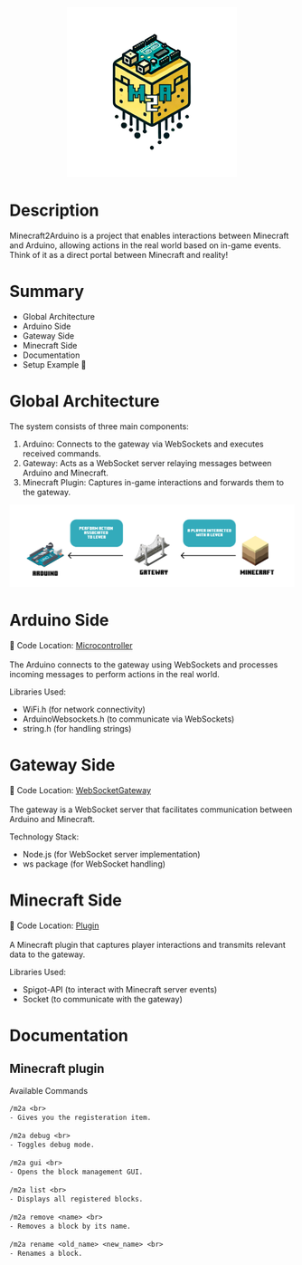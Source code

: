 <p align="center">
  <img src="doc/m2a_logo_txt.png" width="300" height="300" />
</p>

# Description

Minecraft2Arduino is a project that enables interactions between Minecraft and Arduino, allowing actions in the real world based on in-game events. Think of it as a direct portal between Minecraft and reality!


# Summary

- Global Architecture
- Arduino Side
- Gateway Side
- Minecraft Side
- Documentation
- Setup Example 🚀
  
# Global Architecture
The system consists of three main components: <br>
  1. Arduino: Connects to the gateway via WebSockets and executes received commands. <br>
  2. Gateway: Acts as a WebSocket server relaying messages between Arduino and Minecraft. <br>
  3. Minecraft Plugin: Captures in-game interactions and forwards them to the gateway. <br>

<p align="center">
  <img src="doc/architecture.png" />
</p>

# Arduino Side
📂 Code Location: [Microcontroller](./scripts/script.sh)
<br><br>
The Arduino connects to the gateway using WebSockets and processes incoming messages to perform actions in the real world.

Libraries Used:
- WiFi.h (for network connectivity)
- ArduinoWebsockets.h (to communicate via WebSockets)
- string.h (for handling strings)

# Gateway Side
📂 Code Location: [WebSocketGateway](./scripts/script.sh)
<br><br>
The gateway is a WebSocket server that facilitates communication between Arduino and Minecraft.

Technology Stack:
- Node.js (for WebSocket server implementation)
- ws package (for WebSocket handling)

# Minecraft Side
📂 Code Location: [Plugin](./scripts/script.sh)
<br><br>
A Minecraft plugin that captures player interactions and transmits relevant data to the gateway.

Libraries Used:
- Spigot-API (to interact with Minecraft server events)
- Socket (to communicate with the gateway)

# Documentation

## Minecraft plugin 
Available Commands

```
/m2a <br>
- Gives you the registeration item.

/m2a debug <br>
- Toggles debug mode.

/m2a gui <br>
- Opens the block management GUI.

/m2a list <br>
- Displays all registered blocks.

/m2a remove <name> <br>
- Removes a block by its name.

/m2a rename <old_name> <new_name> <br>
- Renames a block.


